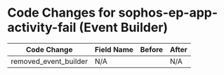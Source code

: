 # Code Changes for sophos-ep-app-activity-fail (Event Builder)

| Code Change | Field Name | Before | After |
|-------------|------------|--------|-------|
| removed_event_builder | N/A |  | N/A |